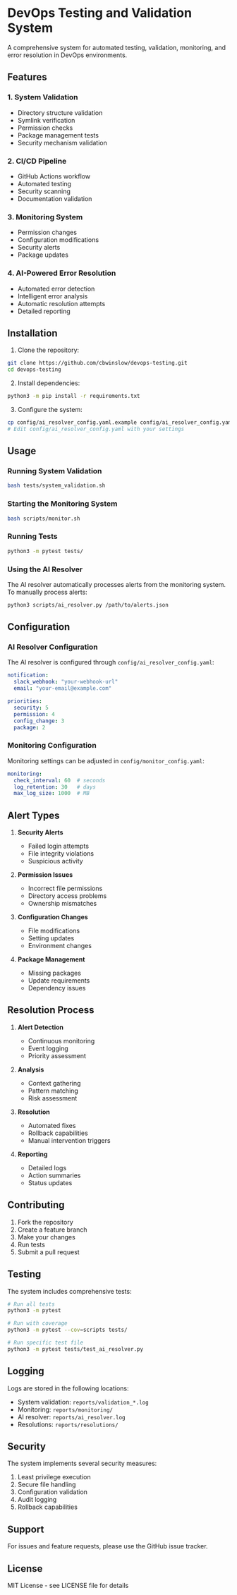 # DevOps Testing and Validation System

A comprehensive system for automated testing, validation, monitoring, and error resolution in DevOps environments.

## Features

### 1. System Validation
- Directory structure validation
- Symlink verification
- Permission checks
- Package management tests
- Security mechanism validation

### 2. CI/CD Pipeline
- GitHub Actions workflow
- Automated testing
- Security scanning
- Documentation validation

### 3. Monitoring System
- Permission changes
- Configuration modifications
- Security alerts
- Package updates

### 4. AI-Powered Error Resolution
- Automated error detection
- Intelligent error analysis
- Automatic resolution attempts
- Detailed reporting

## Installation

1. Clone the repository:
```bash
git clone https://github.com/cbwinslow/devops-testing.git
cd devops-testing
```

2. Install dependencies:
```bash
python3 -m pip install -r requirements.txt
```

3. Configure the system:
```bash
cp config/ai_resolver_config.yaml.example config/ai_resolver_config.yaml
# Edit config/ai_resolver_config.yaml with your settings
```

## Usage

### Running System Validation

```bash
bash tests/system_validation.sh
```

### Starting the Monitoring System

```bash
bash scripts/monitor.sh
```

### Running Tests

```bash
python3 -m pytest tests/
```

### Using the AI Resolver

The AI resolver automatically processes alerts from the monitoring system. To manually process alerts:

```bash
python3 scripts/ai_resolver.py /path/to/alerts.json
```

## Configuration

### AI Resolver Configuration

The AI resolver is configured through `config/ai_resolver_config.yaml`:

```yaml
notification:
  slack_webhook: "your-webhook-url"
  email: "your-email@example.com"

priorities:
  security: 5
  permission: 4
  config_change: 3
  package: 2
```

### Monitoring Configuration

Monitoring settings can be adjusted in `config/monitor_config.yaml`:

```yaml
monitoring:
  check_interval: 60  # seconds
  log_retention: 30   # days
  max_log_size: 1000  # MB
```

## Alert Types

1. **Security Alerts**
   - Failed login attempts
   - File integrity violations
   - Suspicious activity

2. **Permission Issues**
   - Incorrect file permissions
   - Directory access problems
   - Ownership mismatches

3. **Configuration Changes**
   - File modifications
   - Setting updates
   - Environment changes

4. **Package Management**
   - Missing packages
   - Update requirements
   - Dependency issues

## Resolution Process

1. **Alert Detection**
   - Continuous monitoring
   - Event logging
   - Priority assessment

2. **Analysis**
   - Context gathering
   - Pattern matching
   - Risk assessment

3. **Resolution**
   - Automated fixes
   - Rollback capabilities
   - Manual intervention triggers

4. **Reporting**
   - Detailed logs
   - Action summaries
   - Status updates

## Contributing

1. Fork the repository
2. Create a feature branch
3. Make your changes
4. Run tests
5. Submit a pull request

## Testing

The system includes comprehensive tests:

```bash
# Run all tests
python3 -m pytest

# Run with coverage
python3 -m pytest --cov=scripts tests/

# Run specific test file
python3 -m pytest tests/test_ai_resolver.py
```

## Logging

Logs are stored in the following locations:

- System validation: `reports/validation_*.log`
- Monitoring: `reports/monitoring/`
- AI resolver: `reports/ai_resolver.log`
- Resolutions: `reports/resolutions/`

## Security

The system implements several security measures:

1. Least privilege execution
2. Secure file handling
3. Configuration validation
4. Audit logging
5. Rollback capabilities

## Support

For issues and feature requests, please use the GitHub issue tracker.

## License

MIT License - see LICENSE file for details


